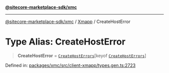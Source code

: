 [**@sitecore-marketplace-sdk/xmc**](../../../../README.md)

***

[@sitecore-marketplace-sdk/xmc](../../../../README.md) / [Xmapp](../README.md) / CreateHostError

# Type Alias: CreateHostError

> **CreateHostError** = [`CreateHostErrors`](CreateHostErrors.md)\[keyof [`CreateHostErrors`](CreateHostErrors.md)\]

Defined in: [packages/xmc/src/client-xmapp/types.gen.ts:2723](https://github.com/Sitecore/marketplace-sdk/blob/e3ec55ede335ad59ac5875d32f0d68c50e7bc899/packages/xmc/src/client-xmapp/types.gen.ts#L2723)
